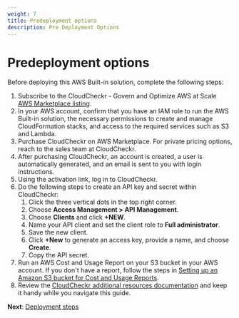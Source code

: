 ```yaml
---
weight: 7
title: Predeployment options
description: Pre Deployment Options
---
```


# Predeployment options

Before deploying this AWS Built-in solution, complete the following steps:

1. Subscribe to the CloudCheckr - Govern and Optimize AWS at Scale [AWS Marketplace listing](https://aws.amazon.com/marketplace/pp/prodview-s3pimhbls2qpm).
2. In your AWS account, confirm that you have an IAM role to run the AWS Built-in solution, the necessary permissions to create and manage CloudFormation stacks, and access to the required services such as S3 and Lambda.
3. Purchase CloudCheckr on AWS Marketplace. For private pricing options, reach to the sales team at CloudCheckr.
4. After purchasing CloudCheckr, an account is created, a user is automatically generated, and an email is sent to you with login instructions.
5. Using the activation link, log in to CloudCheckr.
6. Do the following steps to create an API key and secret within CloudCheckr:
    1. Click the three vertical dots in the top right corner.
    2. Choose **Access Management > API Management**.
    3. Choose **Clients** and click **+NEW**.
    4. Name your API client and set the client role to **Full administrator**.
    5. Save the new client.
    6. Click **+New** to generate an access key, provide a name, and choose **Create**.
    7. Copy the API secret.
7. Run an AWS Cost and Usage Report on your S3 bucket in your AWS account. If you don't have a report, follow the steps in [Setting up an Amazon S3 bucket for Cost and Usage Reports](https://docs.aws.amazon.com/cur/latest/userguide/cur-s3.html).
8. Review the [CloudCheckr additional resources documentation](https://success.cloudcheckr.com) and keep it handy while you navigate this guide.

**Next**: [Deployment steps](/deployment-steps/index.html)
